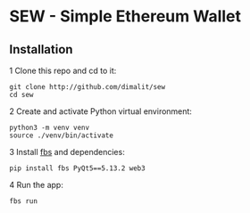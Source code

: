 # SEW - Simple Ethereum Wallet
## Installation

1 Clone this repo and cd to it:

    git clone http://github.com/dimalit/sew
    cd sew

2 Create and activate Python virtual environment:

    python3 -m venv venv
    source ./venv/bin/activate
  
3 Install [fbs](https://build-system.fman.io/) and dependencies:

    pip install fbs PyQt5==5.13.2 web3

4 Run the app:

    fbs run
